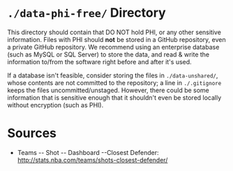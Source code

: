 `./data-phi-free/` Directory
=========

This directory should contain that DO NOT hold PHI, or any other sensitive information.  Files with PHI should **not** be stored in a GitHub repository, even a private GitHub repository.  We recommend using an enterprise database (such as MySQL or SQL Server) to store the data, and read & write the information to/from the software right before and after it's used.  

If a database isn't feasible, consider storing the files in `./data-unshared/`, whose contents are not committed to the repository; a line in `./.gitignore` keeps the files uncommitted/unstaged.  However, there could be some information that is sensitive enough that it shouldn't even be stored locally without encryption (such as PHI).


Sources
=====================================
* Teams -- Shot -- Dashboard --Closest Defender: http://stats.nba.com/teams/shots-closest-defender/
